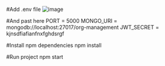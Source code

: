 #Add .env file
![image](https://github.com/user-attachments/assets/661ab9c8-1de8-4aae-aba0-aa08ea0d5d16)


#And past here
PORT = 5000
MONGO_URI = mongodb://localhost:27017/org-management
JWT_SECRET = kjnsdfiafianfnxfghdsrgf

#Install npm dependencies
npm install

#Run project
npm start
